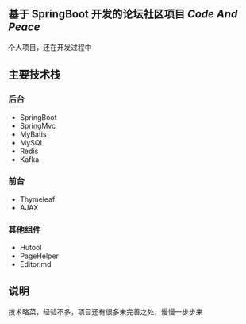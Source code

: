 ## 基于 SpringBoot 开发的论坛社区项目 *Code And Peace*
个人项目，还在开发过程中

## 主要技术栈
### 后台
* SpringBoot
* SpringMvc
* MyBatis
* MySQL
* Redis
* Kafka

### 前台
* Thymeleaf
* AJAX

### 其他组件
* Hutool
* PageHelper
* Editor.md

## 说明
技术略菜，经验不多，项目还有很多未完善之处，慢慢一步步来






